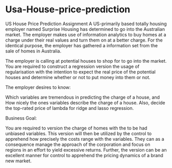 # Usa-House-price-prediction

US House Price Prediction Assignment A US-primarily based totally housing employer named Surprise Housing has determined to go into the Australian market. The employer makes use of information analytics to buy homes at a charge under their real values and turn them on at a better charge. For the identical purpose, the employer has gathered a information set from the sale of homes in Australia.

The employer is calling at potential houses to shop for to go into the market. You are required to construct a regression version the usage of regularisation with the intention to expect the real price of the potential houses and determine whether or not to put money into them or not.

The employer desires to know:

Which variables are tremendous in predicting the charge of a house, and How nicely the ones variables describe the charge of a house. Also, decide the top-rated price of lambda for ridge and lasso regression.

Business Goal:

You are required to version the charge of homes with the to be had unbiased variables. This version will then be utilized by the control to apprehend how precisely the costs range with the variables. They can as a consequence manage the approach of the corporation and focus on regions in an effort to yield excessive returns. Further, the version can be an excellent manner for control to apprehend the pricing dynamics of a brand new market.
